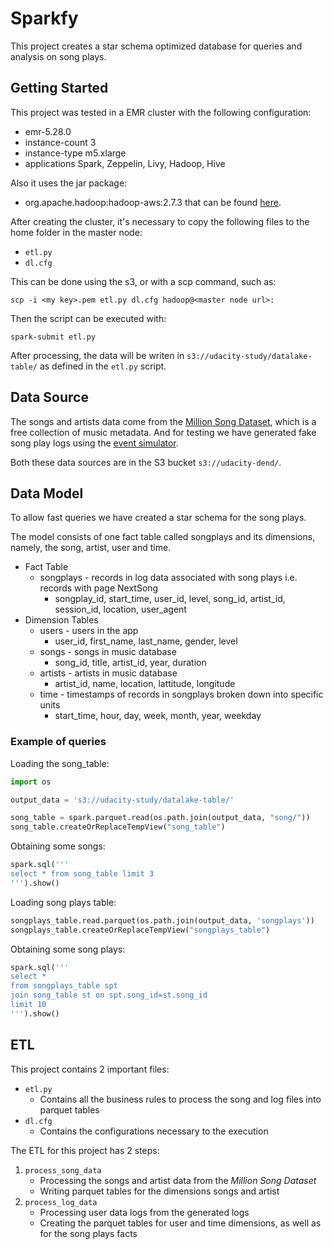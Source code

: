 # Sparkfy  

This project creates a star schema optimized database for queries and analysis on song plays.

## Getting Started

This project was tested in a EMR cluster with the following configuration:

- emr-5.28.0
- instance-count 3
- instance-type m5.xlarge
- applications Spark, Zeppelin, Livy, Hadoop, Hive

Also it uses the jar package:

- org.apache.hadoop:hadoop-aws:2.7.3 that can be found [here](https://mvnrepository.com/artifact/org.apache.hadoop/hadoop-aws/2.7.3).

After creating the cluster, it's necessary to copy the following files to the home folder in the master node:

- `etl.py`
- `dl.cfg`

This can be done using the s3, or with a scp command, such as:

```
scp -i <my key>.pem etl.py dl.cfg hadoop@<master node url>:
```

Then the script can be executed with:

```
spark-submit etl.py
```

After processing, the data will be writen in `s3://udacity-study/datalake-table/` as defined in the `etl.py` script.

## Data Source

The songs and artists data come from the [Million Song Dataset](http://millionsongdataset.com/), which is a free collection of music metadata. And for testing we have generated fake song play logs using the [event simulator](https://github.com/Interana/eventsim). 

Both these data sources are in the S3 bucket `s3://udacity-dend/`.

## Data Model

To allow fast queries we have created a star schema for the song plays. 

The model consists of one fact table called songplays and its dimensions, namely, the song, artist, user and time.


- Fact Table
    - songplays - records in log data associated with song plays i.e. records with page NextSong
        - songplay_id, start_time, user_id, level, song_id, artist_id, session_id, location, user_agent
- Dimension Tables
    - users - users in the app
        - user_id, first_name, last_name, gender, level
    - songs - songs in music database
        - song_id, title, artist_id, year, duration
    - artists - artists in music database
        - artist_id, name, location, lattitude, longitude
    - time - timestamps of records in songplays broken down into specific units
        - start_time, hour, day, week, month, year, weekday

### Example of queries

Loading the song_table:

```python
import os

output_data = 's3://udacity-study/datalake-table/'

song_table = spark.parquet.read(os.path.join(output_data, "song/"))
song_table.createOrReplaceTempView("song_table")
```

Obtaining some songs:

```sql
spark.sql('''
select * from song_table limit 3
''').show()
```

Loading song plays table:

```python
songplays_table.read.parquet(os.path.join(output_data, 'songplays'))
songplays_table.createOrReplaceTempView("songplays_table")
```

Obtaining some song plays:

```sql
spark.sql('''
select * 
from songplays_table spt 
join song_table st on spt.song_id=st.song_id
limit 10
''').show()
```

## ETL

This project contains 2 important files:

- `etl.py`
    - Contains all the business rules to process the song and log files into parquet tables
- `dl.cfg`
    - Contains the configurations necessary to the execution

The ETL for this project has 2 steps:

1. `process_song_data` 
    - Processing the songs and artist data from the *Million Song Dataset*
    - Writing parquet tables for the dimensions songs and artist
2. `process_log_data` 
    - Processing user data logs from the generated logs
    - Creating the parquet tables for user and time dimensions, as well as for the song plays facts
